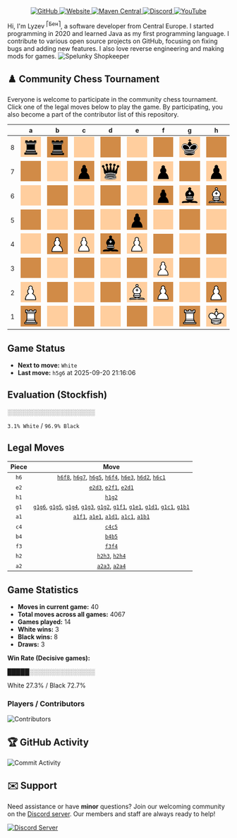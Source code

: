 <div align="center">
    <a href="https://github.com/Lyzev">
        <img src="https://wsrv.nl/?url=https://cdn.jsdelivr.net/npm/@intergrav/devins-badges@3.2.0/assets/cozy-minimal/available/github_vector.svg&w=64&h=64" alt="GitHub">
    </a>
    <a href="https://lyzev.dev">
        <img src="https://wsrv.nl/?url=https://cdn.jsdelivr.net/npm/@intergrav/devins-badges@3.2.0/assets/cozy-minimal/documentation/website_vector.svg&w=64&h=64" alt="Website">
    </a>
    <a href="https://central.sonatype.com/namespace/dev.lyzev.api">
        <img src="https://wsrv.nl/?url=https://cdn.jsdelivr.net/npm/@intergrav/devins-badges@3.2.0/assets/cozy-minimal/available/maven-central_vector.svg&w=64&h=64" alt="Maven Central">
    </a>
    <a href="https://lyzev.dev/discord">
        <img src="https://wsrv.nl/?url=https://cdn.jsdelivr.net/npm/@intergrav/devins-badges@3/assets/cozy-minimal/social/discord-plural_vector.svg&w=64&h=64" alt="Discord">
    </a>
    <a href="https://www.youtube.com/@lyzev">
        <img src="https://wsrv.nl/?url=https://cdn.jsdelivr.net/npm/@intergrav/devins-badges@3.2.0/assets/cozy-minimal/social/youtube-singular_vector.svg&w=64&h=64" alt="YouTube">
    </a>
</div>

[//]: # (23, 08 Mon 2021, 20:00:00)

Hi, I'm Lyzev <sup>⎡Бен⎤</sup>, a software developer from Central Europe. I started programming in 2020 and learned Java as my first programming language. I contribute to various open source projects on GitHub, focusing on fixing bugs and adding new features. I also love reverse engineering and making mods for games. ![Spelunky Shopkeeper](https://static.wikia.nocookie.net/spelunky/images/c/cd/Shopkeeper_HD.png/revision/latest/scale-to-height-down/18)

## :chess_pawn: Community Chess Tournament

Everyone is welcome to participate in the community chess tournament.
Click one of the legal moves below to play the game. By participating, you also become a part of the contributor list of this repository.

|   | a | b | c | d | e | f | g | h |
|---|---|---|---|---|---|---|---|---|
| 8 | ![r](chess/assets/img/light/black/tower.svg) | ![r](chess/assets/img/dark/black/tower.svg) | ![Square](chess/assets/img/light/square.svg) | ![Square](chess/assets/img/dark/square.svg) | ![Square](chess/assets/img/light/square.svg) | [![Square](chess/assets/img/dark/square.svg)](https://github.com/Lyzev/Lyzev/issues/new?title=chess%7Ch6f8&body=Click+%27Create%27+to+submit+this+move.) | ![k](chess/assets/img/light/black/king.svg) | ![Square](chess/assets/img/dark/square.svg) |
| 7 | ![Square](chess/assets/img/dark/square.svg) | ![Square](chess/assets/img/light/square.svg) | ![p](chess/assets/img/dark/black/pawn.svg) | ![q](chess/assets/img/light/black/queen.svg) | ![Square](chess/assets/img/dark/square.svg) | ![p](chess/assets/img/light/black/pawn.svg) | [![Square](chess/assets/img/dark/square.svg)](https://github.com/Lyzev/Lyzev/issues/new?title=chess%7Ch6g7&body=Click+%27Create%27+to+submit+this+move.) | ![p](chess/assets/img/light/black/pawn.svg) |
| 6 | ![Square](chess/assets/img/light/square.svg) | ![Square](chess/assets/img/dark/square.svg) | ![Square](chess/assets/img/light/square.svg) | ![Square](chess/assets/img/dark/square.svg) | ![Square](chess/assets/img/light/square.svg) | ![p](chess/assets/img/dark/black/pawn.svg) | [![b](chess/assets/img/light/black/bishop.svg)](https://github.com/Lyzev/Lyzev/issues/new?title=chess%7Cg1g6&body=Click+%27Create%27+to+submit+this+move.) | ![B](chess/assets/img/dark/white/bishop.svg) |
| 5 | ![Square](chess/assets/img/dark/square.svg) | [![Square](chess/assets/img/light/square.svg)](https://github.com/Lyzev/Lyzev/issues/new?title=chess%7Cb4b5&body=Click+%27Create%27+to+submit+this+move.) | [![Square](chess/assets/img/dark/square.svg)](https://github.com/Lyzev/Lyzev/issues/new?title=chess%7Cc4c5&body=Click+%27Create%27+to+submit+this+move.) | ![Square](chess/assets/img/light/square.svg) | ![p](chess/assets/img/dark/black/pawn.svg) | ![Square](chess/assets/img/light/square.svg) | ![Square](chess/assets/img/dark/square.svg) | ![Square](chess/assets/img/light/square.svg) |
| 4 | [![Square](chess/assets/img/light/square.svg)](https://github.com/Lyzev/Lyzev/issues/new?title=chess%7Ca2a4&body=Click+%27Create%27+to+submit+this+move.) | ![P](chess/assets/img/dark/white/pawn.svg) | ![P](chess/assets/img/light/white/pawn.svg) | ![b](chess/assets/img/dark/black/bishop.svg) | ![P](chess/assets/img/light/white/pawn.svg) | ![Square](chess/assets/img/dark/square.svg) | [![Square](chess/assets/img/light/square.svg)](https://github.com/Lyzev/Lyzev/issues/new?title=chess%7Cg1g4&body=Click+%27Create%27+to+submit+this+move.) | [![Square](chess/assets/img/dark/square.svg)](https://github.com/Lyzev/Lyzev/issues/new?title=chess%7Ch2h4&body=Click+%27Create%27+to+submit+this+move.) |
| 3 | [![Square](chess/assets/img/dark/square.svg)](https://github.com/Lyzev/Lyzev/issues/new?title=chess%7Ca2a3&body=Click+%27Create%27+to+submit+this+move.) | ![Square](chess/assets/img/light/square.svg) | ![Square](chess/assets/img/dark/square.svg) | [![Square](chess/assets/img/light/square.svg)](https://github.com/Lyzev/Lyzev/issues/new?title=chess%7Ce2d3&body=Click+%27Create%27+to+submit+this+move.) | [![Square](chess/assets/img/dark/square.svg)](https://github.com/Lyzev/Lyzev/issues/new?title=chess%7Ch6e3&body=Click+%27Create%27+to+submit+this+move.) | ![P](chess/assets/img/light/white/pawn.svg) | [![Square](chess/assets/img/dark/square.svg)](https://github.com/Lyzev/Lyzev/issues/new?title=chess%7Cg1g3&body=Click+%27Create%27+to+submit+this+move.) | [![Square](chess/assets/img/light/square.svg)](https://github.com/Lyzev/Lyzev/issues/new?title=chess%7Ch2h3&body=Click+%27Create%27+to+submit+this+move.) |
| 2 | ![P](chess/assets/img/light/white/pawn.svg) | ![Square](chess/assets/img/dark/square.svg) | ![Square](chess/assets/img/light/square.svg) | [![Square](chess/assets/img/dark/square.svg)](https://github.com/Lyzev/Lyzev/issues/new?title=chess%7Ch6d2&body=Click+%27Create%27+to+submit+this+move.) | ![B](chess/assets/img/light/white/bishop.svg) | ![P](chess/assets/img/dark/white/pawn.svg) | ![Square](chess/assets/img/light/square.svg) | ![P](chess/assets/img/dark/white/pawn.svg) |
| 1 | ![R](chess/assets/img/dark/white/tower.svg) | ![Square](chess/assets/img/light/square.svg) | ![Square](chess/assets/img/dark/square.svg) | ![Square](chess/assets/img/light/square.svg) | ![Square](chess/assets/img/dark/square.svg) | ![Square](chess/assets/img/light/square.svg) | ![R](chess/assets/img/dark/white/tower.svg) | ![K](chess/assets/img/light/white/king.svg) |

## Game Status

- **Next to move:** `White`
- **Last move:** `h5g6` at 2025-09-20 21:16:06

## Evaluation (Stockfish)

░░░░░░░░░░░░░░░░░░░░

`3.1% White` / `96.9% Black`

## Legal Moves

| **Piece** | **Move** |
|:---------:|:--------:|
| `h6` | [`h6f8`](https://github.com/Lyzev/Lyzev/issues/new?title=chess%7Ch6f8&body=Click+%27Create%27+to+submit+this+move.), [`h6g7`](https://github.com/Lyzev/Lyzev/issues/new?title=chess%7Ch6g7&body=Click+%27Create%27+to+submit+this+move.), [`h6g5`](https://github.com/Lyzev/Lyzev/issues/new?title=chess%7Ch6g5&body=Click+%27Create%27+to+submit+this+move.), [`h6f4`](https://github.com/Lyzev/Lyzev/issues/new?title=chess%7Ch6f4&body=Click+%27Create%27+to+submit+this+move.), [`h6e3`](https://github.com/Lyzev/Lyzev/issues/new?title=chess%7Ch6e3&body=Click+%27Create%27+to+submit+this+move.), [`h6d2`](https://github.com/Lyzev/Lyzev/issues/new?title=chess%7Ch6d2&body=Click+%27Create%27+to+submit+this+move.), [`h6c1`](https://github.com/Lyzev/Lyzev/issues/new?title=chess%7Ch6c1&body=Click+%27Create%27+to+submit+this+move.) |
| `e2` | [`e2d3`](https://github.com/Lyzev/Lyzev/issues/new?title=chess%7Ce2d3&body=Click+%27Create%27+to+submit+this+move.), [`e2f1`](https://github.com/Lyzev/Lyzev/issues/new?title=chess%7Ce2f1&body=Click+%27Create%27+to+submit+this+move.), [`e2d1`](https://github.com/Lyzev/Lyzev/issues/new?title=chess%7Ce2d1&body=Click+%27Create%27+to+submit+this+move.) |
| `h1` | [`h1g2`](https://github.com/Lyzev/Lyzev/issues/new?title=chess%7Ch1g2&body=Click+%27Create%27+to+submit+this+move.) |
| `g1` | [`g1g6`](https://github.com/Lyzev/Lyzev/issues/new?title=chess%7Cg1g6&body=Click+%27Create%27+to+submit+this+move.), [`g1g5`](https://github.com/Lyzev/Lyzev/issues/new?title=chess%7Cg1g5&body=Click+%27Create%27+to+submit+this+move.), [`g1g4`](https://github.com/Lyzev/Lyzev/issues/new?title=chess%7Cg1g4&body=Click+%27Create%27+to+submit+this+move.), [`g1g3`](https://github.com/Lyzev/Lyzev/issues/new?title=chess%7Cg1g3&body=Click+%27Create%27+to+submit+this+move.), [`g1g2`](https://github.com/Lyzev/Lyzev/issues/new?title=chess%7Cg1g2&body=Click+%27Create%27+to+submit+this+move.), [`g1f1`](https://github.com/Lyzev/Lyzev/issues/new?title=chess%7Cg1f1&body=Click+%27Create%27+to+submit+this+move.), [`g1e1`](https://github.com/Lyzev/Lyzev/issues/new?title=chess%7Cg1e1&body=Click+%27Create%27+to+submit+this+move.), [`g1d1`](https://github.com/Lyzev/Lyzev/issues/new?title=chess%7Cg1d1&body=Click+%27Create%27+to+submit+this+move.), [`g1c1`](https://github.com/Lyzev/Lyzev/issues/new?title=chess%7Cg1c1&body=Click+%27Create%27+to+submit+this+move.), [`g1b1`](https://github.com/Lyzev/Lyzev/issues/new?title=chess%7Cg1b1&body=Click+%27Create%27+to+submit+this+move.) |
| `a1` | [`a1f1`](https://github.com/Lyzev/Lyzev/issues/new?title=chess%7Ca1f1&body=Click+%27Create%27+to+submit+this+move.), [`a1e1`](https://github.com/Lyzev/Lyzev/issues/new?title=chess%7Ca1e1&body=Click+%27Create%27+to+submit+this+move.), [`a1d1`](https://github.com/Lyzev/Lyzev/issues/new?title=chess%7Ca1d1&body=Click+%27Create%27+to+submit+this+move.), [`a1c1`](https://github.com/Lyzev/Lyzev/issues/new?title=chess%7Ca1c1&body=Click+%27Create%27+to+submit+this+move.), [`a1b1`](https://github.com/Lyzev/Lyzev/issues/new?title=chess%7Ca1b1&body=Click+%27Create%27+to+submit+this+move.) |
| `c4` | [`c4c5`](https://github.com/Lyzev/Lyzev/issues/new?title=chess%7Cc4c5&body=Click+%27Create%27+to+submit+this+move.) |
| `b4` | [`b4b5`](https://github.com/Lyzev/Lyzev/issues/new?title=chess%7Cb4b5&body=Click+%27Create%27+to+submit+this+move.) |
| `f3` | [`f3f4`](https://github.com/Lyzev/Lyzev/issues/new?title=chess%7Cf3f4&body=Click+%27Create%27+to+submit+this+move.) |
| `h2` | [`h2h3`](https://github.com/Lyzev/Lyzev/issues/new?title=chess%7Ch2h3&body=Click+%27Create%27+to+submit+this+move.), [`h2h4`](https://github.com/Lyzev/Lyzev/issues/new?title=chess%7Ch2h4&body=Click+%27Create%27+to+submit+this+move.) |
| `a2` | [`a2a3`](https://github.com/Lyzev/Lyzev/issues/new?title=chess%7Ca2a3&body=Click+%27Create%27+to+submit+this+move.), [`a2a4`](https://github.com/Lyzev/Lyzev/issues/new?title=chess%7Ca2a4&body=Click+%27Create%27+to+submit+this+move.) |

## Game Statistics

- **Moves in current game:** 40
- **Total moves across all games:** 4067
- **Games played:** 14
- **White wins:** 3
- **Black wins:** 8
- **Draws:** 3

**Win Rate (Decisive games):**

█████░░░░░░░░░░░░░░░

White 27.3% / Black 72.7%


### Players / Contributors
![Contributors](https://readme-contribs.as93.net/contributors/Lyzev/Lyzev)

## :trophy: GitHub Activity

![Commit Activity](https://lyzev.dev/assets/img/Lyzev.svg)

## :envelope: Support

Need assistance or have **minor** questions? Join our welcoming community on
the [Discord server](https://lyzev.dev/discord). Our members and staff are always ready to help!

[![Discord Server](https://cdn.jsdelivr.net/npm/@intergrav/devins-badges@3/assets/cozy/social/discord-plural_vector.svg)](https://lyzev.dev/discord)
